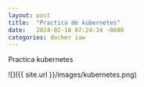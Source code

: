```yaml
---
layout: post
title:  "Practica de kubernetes"
date:   2024-02-18 07:24:34 -0600
categories: docker iaw
---
```


Practica kubernetes

![]({{ site.url }}/images/kubernetes.png)
